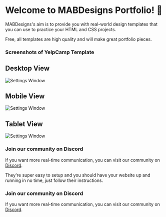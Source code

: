 
# Welcome to MABDesigns Portfolio! 👋

MABDesigns's aim is to provide you with real-world design templates that you can use to practice your HTML and CSS projects. 

Free, all templates are high quality and will make great portfolio pieces.

### Screenshots of YelpCamp Template

## Desktop View
![Settings Window](https://i.postimg.cc/MGNRnDqQ/Screenshot-2022-10-03-at-17-32-51-Neon-Clock.png)
## Mobile View
![Settings Window](https://i.postimg.cc/jjPqhQyN/Screenshot-2022-10-03-at-17-35-12-Neon-Clock.png)
## Tablet View
![Settings Window](https://i.postimg.cc/pdh5MFzX/Screenshot-2022-10-03-at-17-34-25-Neon-Clock.png)
### Join our community on Discord

If you want more real-time communication, you can visit our community on [Discord](https://discord.gg/5tJjhTuqfF). 


They're super easy to setup and you should have your website up and running in no time, just follow their instructions.

### Join our community on Discord

If you want more real-time communication, you can visit our community on [Discord](https://discord.gg/5tJjhTuqfF). 
